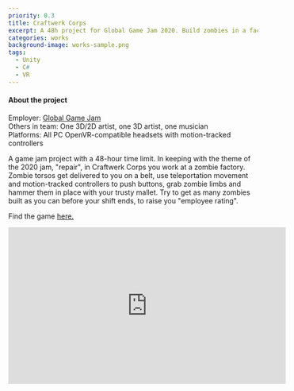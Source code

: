 ```yaml
---
priority: 0.3
title: Craftwerk Corps
excerpt: A 48h project for Global Game Jam 2020. Build zombies in a factory in VR.
categories: works
background-image: works-sample.png
tags:
  - Unity
  - C#
  - VR
---
```


#### About the project

Employer: [Global Game Jam](https://globalgamejam.org/)<br>
Others in team: One 3D/2D artist, one 3D artist, one musician<br>
Platforms: All PC OpenVR-compatible headsets with motion-tracked controllers<br>



A game jam project with a 48-hour time limit. In keeping with the theme of the 2020 jam, "repair", in Craftwerk Corps you work at a zombie factory.
Zombie torsos get delivered to you on a belt, use teleportation movement and motion-tracked controllers to push buttons, grab zombie limbs and hammer them in place with your trusty mallet.
Try to get as many zombies built as you can before your shift ends, to raise you "employee rating".


Find the game [here.](https://globalgamejam.org/2020/games/craftwerk-corps-0)

<iframe width="560" height="315" src="https://www.youtube-nocookie.com/embed/I8kOLqhpGdE" frameborder="0" allow="accelerometer; autoplay; clipboard-write; encrypted-media; gyroscope; picture-in-picture" allowfullscreen></iframe>